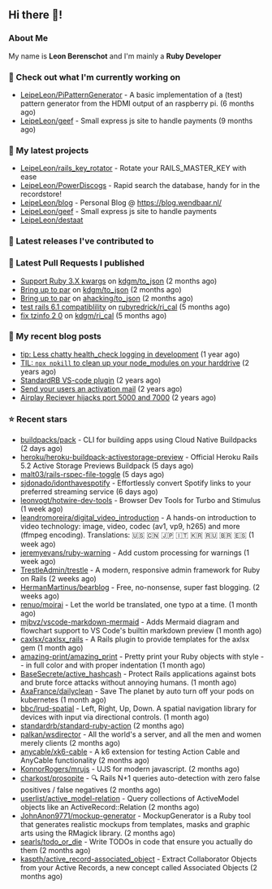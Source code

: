 ## Hi there 👋!

### About Me

My name is **Leon Berenschot** and I'm mainly a **Ruby Developer**
<br>

### 👷 Check out what I'm currently working on

- [LeipeLeon/PiPatternGenerator](https://github.com/LeipeLeon/PiPatternGenerator) - A basic implementation of a (test) pattern generator from the HDMI output of an raspberry pi. (6 months ago)
- [LeipeLeon/geef](https://github.com/LeipeLeon/geef) - Small express js site to handle payments (9 months ago)

### 🌱 My latest projects

- [LeipeLeon/rails_key_rotator](https://github.com/LeipeLeon/rails_key_rotator) - Rotate your RAILS_MASTER_KEY with ease
- [LeipeLeon/PowerDiscogs](https://github.com/LeipeLeon/PowerDiscogs) - Rapid search the database, handy for in the recordstore!
- [LeipeLeon/blog](https://github.com/LeipeLeon/blog) - Personal Blog @ https://blog.wendbaar.nl/
- [LeipeLeon/geef](https://github.com/LeipeLeon/geef) - Small express js site to handle payments
- [LeipeLeon/destaat](https://github.com/LeipeLeon/destaat)

### 🔭 Latest releases I've contributed to


### 🔨 Latest Pull Requests I published

- [Support Ruby 3.X kwargs](https://github.com/kdgm/to_json/pull/3) on [kdgm/to_json](https://github.com/kdgm/to_json) (2 months ago)
- [Bring up to par](https://github.com/kdgm/to_json/pull/2) on [kdgm/to_json](https://github.com/kdgm/to_json) (2 months ago)
- [Bring up to par](https://github.com/ahacking/to_json/pull/8) on [ahacking/to_json](https://github.com/ahacking/to_json) (2 months ago)
- [test rails 6.1 compatiblility](https://github.com/rubyredrick/ri_cal/pull/24) on [rubyredrick/ri_cal](https://github.com/rubyredrick/ri_cal) (5 months ago)
- [fix tzinfo 2 0](https://github.com/kdgm/ri_cal/pull/4) on [kdgm/ri_cal](https://github.com/kdgm/ri_cal) (5 months ago)

### 📜 My recent blog posts

- [tip: Less chatty health_check logging in development](https://www.wendbaar.nl/posts/2023/07/tip_less_chatty_health_check_logging_in_development) (1 year ago)
- [TIL: `npx npkill` to clean up your node_modules on your harddrive](https://www.wendbaar.nl/posts/2023/03/til_npx_npkill_to_clean_up_your_node_modules_on_your_harddrive) (2 years ago)
- [StandardRB VS-code plugin](https://www.wendbaar.nl/posts/2023/02/standardrb_vscode_plugin) (2 years ago)
- [Send your users an activation mail](https://www.wendbaar.nl/posts/2023/02/send_your_users_an_activation_mail) (2 years ago)
- [Airplay Reciever hijacks port 5000 and 7000](https://www.wendbaar.nl/posts/2023/02/airplay_reciever_hijacks_port_5000_and_7000) (2 years ago)

### ⭐ Recent stars

- [buildpacks/pack](https://github.com/buildpacks/pack) - CLI for building apps using Cloud Native Buildpacks (2 days ago)
- [heroku/heroku-buildpack-activestorage-preview](https://github.com/heroku/heroku-buildpack-activestorage-preview) - Official Heroku Rails 5.2 Active Storage Previews Buildpack (5 days ago)
- [malt03/rails-rspec-file-toggle](https://github.com/malt03/rails-rspec-file-toggle) (5 days ago)
- [sjdonado/idonthavespotify](https://github.com/sjdonado/idonthavespotify) - Effortlessly convert Spotify links to your preferred streaming service (6 days ago)
- [leonvogt/hotwire-dev-tools](https://github.com/leonvogt/hotwire-dev-tools) - Browser Dev Tools for Turbo and Stimulus (1 week ago)
- [leandromoreira/digital_video_introduction](https://github.com/leandromoreira/digital_video_introduction) - A hands-on introduction to video technology: image, video, codec (av1, vp9, h265) and more (ffmpeg encoding). Translations: 🇺🇸 🇨🇳 🇯🇵 🇮🇹 🇰🇷 🇷🇺 🇧🇷 🇪🇸 (1 week ago)
- [jeremyevans/ruby-warning](https://github.com/jeremyevans/ruby-warning) - Add custom processing for warnings (1 week ago)
- [TrestleAdmin/trestle](https://github.com/TrestleAdmin/trestle) - A modern, responsive admin framework for Ruby on Rails (2 weeks ago)
- [HermanMartinus/bearblog](https://github.com/HermanMartinus/bearblog) - Free, no-nonsense, super fast blogging. (2 weeks ago)
- [renuo/moirai](https://github.com/renuo/moirai) - Let the world be translated, one typo at a time. (1 month ago)
- [mjbvz/vscode-markdown-mermaid](https://github.com/mjbvz/vscode-markdown-mermaid) - Adds Mermaid diagram and flowchart support to VS Code&#39;s builtin markdown preview (1 month ago)
- [caxlsx/caxlsx_rails](https://github.com/caxlsx/caxlsx_rails) - A Rails plugin to provide templates for the axlsx gem (1 month ago)
- [amazing-print/amazing_print](https://github.com/amazing-print/amazing_print) - Pretty print your Ruby objects with style -- in full color and with proper indentation (1 month ago)
- [BaseSecrete/active_hashcash](https://github.com/BaseSecrete/active_hashcash) - Protect Rails applications against bots and brute force attacks without annoying humans. (1 month ago)
- [AxaFrance/dailyclean](https://github.com/AxaFrance/dailyclean) - Save The planet by auto turn off your pods on kubernetes (1 month ago)
- [bbc/lrud-spatial](https://github.com/bbc/lrud-spatial) - Left, Right, Up, Down. A spatial navigation library for devices with input via directional controls. (1 month ago)
- [standardrb/standard-ruby-action](https://github.com/standardrb/standard-ruby-action) (2 months ago)
- [palkan/wsdirector](https://github.com/palkan/wsdirector) - All the world&#39;s a server, and all the men and women merely clients (2 months ago)
- [anycable/xk6-cable](https://github.com/anycable/xk6-cable) - A k6 extension for testing Action Cable and AnyCable functionality (2 months ago)
- [KonnorRogers/mrujs](https://github.com/KonnorRogers/mrujs) - UJS for modern javascript. (2 months ago)
- [charkost/prosopite](https://github.com/charkost/prosopite) - :mag: Rails N&#43;1 queries auto-detection with zero false positives / false negatives (2 months ago)
- [userlist/active_model-relation](https://github.com/userlist/active_model-relation) - Query collections of ActiveModel objects like an ActiveRecord::Relation (2 months ago)
- [JohnAnon9771/mockup-generator](https://github.com/JohnAnon9771/mockup-generator) - MockupGenerator is a Ruby tool that generates realistic mockups from templates, masks and graphic arts using the RMagick library. (2 months ago)
- [searls/todo_or_die](https://github.com/searls/todo_or_die) - Write TODOs in code that ensure you actually do them (2 months ago)
- [kaspth/active_record-associated_object](https://github.com/kaspth/active_record-associated_object) - Extract Collaborator Objects from your Active Records, a new concept called Associated Objects (2 months ago)
